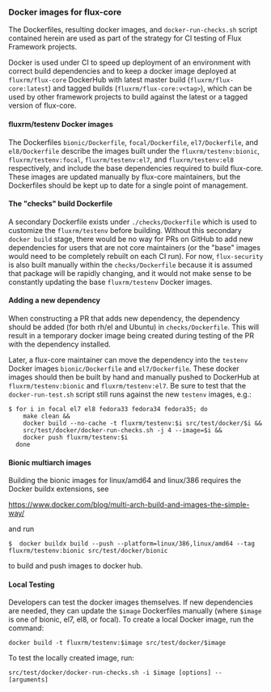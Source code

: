 ### Docker images for flux-core

The Dockerfiles, resulting docker images, and `docker-run-checks.sh`
script contained herein are used as part of the strategy for CI testing
of Flux Framework projects.

Docker is used under CI to speed up deployment of an
environment with correct build dependencies and to keep a docker
image deployed at `fluxrm/flux-core` DockerHub with latest master build
(`fluxrm/flux-core:latest`) and tagged builds (`fluxrm/flux-core:v<tag>`),
which can be used by other framework projects to build against the latest
or a tagged version of flux-core.

#### fluxrm/testenv Docker images

The Dockerfiles `bionic/Dockerfile`, `focal/Dockerfile`,
`el7/Dockerfile`, and `el8/Dockerfile` describe the images built
under the `fluxrm/testenv:bionic`, `fluxrm/testenv:focal`,
`fluxrm/testenv:el7`, and `fluxrm/testenv:el8` respectively, and
include the base dependencies required to build flux-core. These images
are updated manually by flux-core maintainers, but the Dockerfiles should
be kept up to date for a single point of management.

#### The "checks" build Dockerfile

A secondary Dockerfile exists under `./checks/Dockerfile` which is used
to customize the `fluxrm/testenv` before building. Without this secondary
`docker build` stage, there would be no way for PRs on GitHub to add
new dependencies for users that are not core maintainers (or the "base"
images would need to be completely rebuilt on each CI run). For now,
`flux-security` is also built manually within the `checks/Dockerfile`
because it is assumed that package will be rapidly changing, and it
would not make sense to be constantly updating the base `fluxrm/testenv`
Docker images.

#### Adding a new dependency

When constructing a PR that adds new dependency, the dependency should
be added (for both rh/el and Ubuntu) in `checks/Dockerfile`. This will
result in a temporary docker image being created during testing of the
PR with the dependency installed.

Later, a flux-core maintainer can move the dependency into the `testenv`
Docker images `bionic/Dockerfile` and `el7/Dockerfile`.
These docker images should then be built by hand and manually
pushed to DockerHub at `fluxrm/testenv:bionic` and
`fluxrm/testenv:el7`. Be sure to test that the `docker-run-test.sh`
script still runs against the new `testenv` images, e.g.:

```
$ for i in focal el7 el8 fedora33 fedora34 fedora35; do
    make clean &&
    docker build --no-cache -t fluxrm/testenv:$i src/test/docker/$i &&
    src/test/docker/docker-run-checks.sh -j 4 --image=$i &&
    docker push fluxrm/testenv:$i
  done
```

#### Bionic multiarch images

Building the bionic images for linux/amd64 and linux/386 requires the
Docker buildx extensions, see

 https://www.docker.com/blog/multi-arch-build-and-images-the-simple-way/

and run
```
$  docker buildx build --push --platform=linux/386,linux/amd64 --tag fluxrm/testenv:bionic src/test/docker/bionic
```

to build and push images to docker hub.

#### Local Testing

Developers can test the docker images themselves. If new dependencies are needed,
they can update the `$image` Dockerfiles manually (where `$image` is one of bionic, el7, el8, or focal).
To create a local Docker image, run the command:

```
docker build -t fluxrm/testenv:$image src/test/docker/$image
```

To test the locally created image, run:

```
src/test/docker/docker-run-checks.sh -i $image [options] -- [arguments]
```

